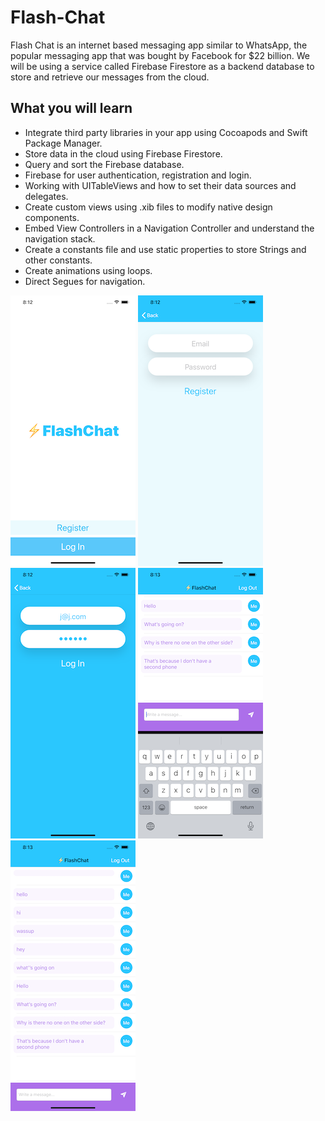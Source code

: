 # Flash-Chat

Flash Chat is an internet based messaging app similar to WhatsApp, the popular messaging app that was bought by Facebook for $22 billion. We will be using a service called Firebase Firestore as a backend database to store and retrieve our messages from the cloud. 

## What you will learn

* Integrate third party libraries in your app using Cocoapods and Swift Package Manager.
* Store data in the cloud using Firebase Firestore.
* Query and sort the Firebase database.
* Firebase for user authentication, registration and login.
* Working with UITableViews and how to set their data sources and delegates.
* Create custom views using .xib files to modify native design components.
* Embed View Controllers in a Navigation Controller and understand the navigation stack.
* Create a constants file and use static properties to store Strings and other constants.
* Create animations using loops.
* Direct Segues for navigation.

![Welcome Page](Documentation/1.png)
![Register Page](Documentation/2.png)
![Login Page](Documentation/3.png)
![Chat With Keyboard Page](Documentation/4.png)
![Chat Page](Documentation/5.png)


